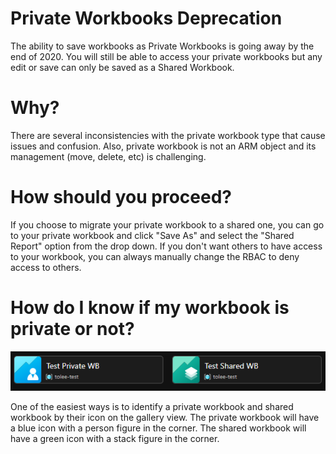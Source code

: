 # Private Workbooks Deprecation
The ability to save workbooks as Private Workbooks is going away by the end of 2020. You will still be able to access your private workbooks but any edit or save can only be saved as a Shared Workbook. 

# Why? 
There are several inconsistencies with the private workbook type that cause issues and confusion. Also, private workbook is not an ARM object and its management (move, delete, etc) is challenging.  

# How should you proceed?
If you choose to migrate your private workbook to a shared one, you can go to your private workbook and click "Save As" and select the "Shared Report" option from the drop down. If you don't want others to have access to your workbook, you can always manually change the RBAC to deny access to others.

# How do I know if my workbook is private or not?
![Private vs Shared Workbook](../Images/PrivateVsSharedWB.png)

One of the easiest ways is to identify a private workbook and shared workbook by their icon on the gallery view. The private workbook will have a blue icon with a person figure in the corner. The shared workbook will have a green icon with a stack figure in the corner.

